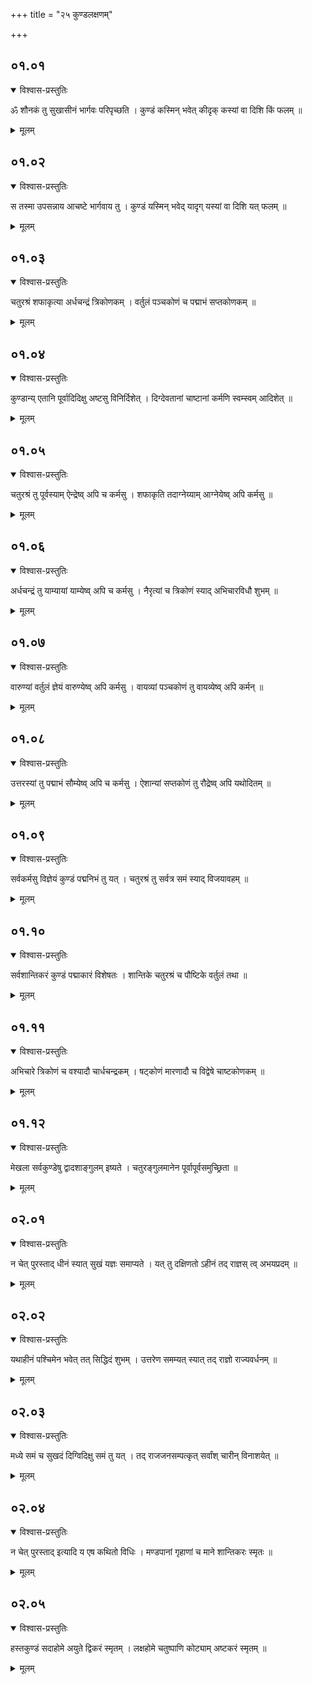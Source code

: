 +++
title = "२५ कुण्डलक्षणम्"

+++
## ०१.०१

<details open><summary>विश्वास-प्रस्तुतिः</summary>

ॐ शौनकं तु सुखासीनं भार्गवः परिपृच्छति । कुण्डं कस्मिन् भवेत् कीदृक् कस्यां वा दिशि किं फलम् ॥  
</details>

<details><summary>मूलम्</summary>

ॐ शौनकं तु सुखासीनं भार्गवः परिपृच्छति । कुण्डं कस्मिन् भवेत् कीदृक् कस्यां वा दिशि किं फलम् ॥  
</details>


## ०१.०२

<details open><summary>विश्वास-प्रस्तुतिः</summary>

स तस्मा उपसन्नाय आचष्टे भार्गवाय तु । कुण्डं यस्मिन् भवेद् यादृग् यस्यां वा दिशि यत् फलम् ॥  
</details>

<details><summary>मूलम्</summary>

स तस्मा उपसन्नाय आचष्टे भार्गवाय तु । कुण्डं यस्मिन् भवेद् यादृग् यस्यां वा दिशि यत् फलम् ॥  
</details>


## ०१.०३

<details open><summary>विश्वास-प्रस्तुतिः</summary>

चतुरश्रं शफाकृत्या अर्धचन्द्रं त्रिकोणकम् । वर्तुलं पञ्चकोणं च पद्माभं सप्तकोणकम् ॥  
</details>

<details><summary>मूलम्</summary>

चतुरश्रं शफाकृत्या अर्धचन्द्रं त्रिकोणकम् । वर्तुलं पञ्चकोणं च पद्माभं सप्तकोणकम् ॥  
</details>


## ०१.०४

<details open><summary>विश्वास-प्रस्तुतिः</summary>

कुण्डान्य् एतानि पूर्वादिदिक्षु अष्टसु विनिर्दिशेत् । दिग्देवतानां चाष्टानां कर्मणि स्वम्स्वम् आदिशेत् ॥  
</details>

<details><summary>मूलम्</summary>

कुण्डान्य् एतानि पूर्वादिदिक्षु अष्टसु विनिर्दिशेत् । दिग्देवतानां चाष्टानां कर्मणि स्वम्स्वम् आदिशेत् ॥  
</details>


## ०१.०५

<details open><summary>विश्वास-प्रस्तुतिः</summary>

चतुरश्रं तु पूर्वस्याम् ऐन्द्रेष्व् अपि च कर्मसु । शफाकृति तदाग्नेय्याम् आग्नेयेष्व् अपि कर्मसु ॥  
</details>

<details><summary>मूलम्</summary>

चतुरश्रं तु पूर्वस्याम् ऐन्द्रेष्व् अपि च कर्मसु । शफाकृति तदाग्नेय्याम् आग्नेयेष्व् अपि कर्मसु ॥  
</details>


## ०१.०६

<details open><summary>विश्वास-प्रस्तुतिः</summary>

अर्धचन्द्रं तु याम्यायां याम्येष्व् अपि च कर्मसु । नैरृत्यां च त्रिकोणं स्याद् अभिचारविधौ शुभम् ॥  
</details>

<details><summary>मूलम्</summary>

अर्धचन्द्रं तु याम्यायां याम्येष्व् अपि च कर्मसु । नैरृत्यां च त्रिकोणं स्याद् अभिचारविधौ शुभम् ॥  
</details>


## ०१.०७

<details open><summary>विश्वास-प्रस्तुतिः</summary>

वारुण्यां वर्तुलं ज्ञेयं वारुण्येष्व् अपि कर्मसु । वायव्यां पञ्चकोणं तु वायव्येष्व् अपि कर्मन् ॥  
</details>

<details><summary>मूलम्</summary>

वारुण्यां वर्तुलं ज्ञेयं वारुण्येष्व् अपि कर्मसु । वायव्यां पञ्चकोणं तु वायव्येष्व् अपि कर्मन् ॥  
</details>


## ०१.०८

<details open><summary>विश्वास-प्रस्तुतिः</summary>

उत्तरस्यां तु पद्माभं सौम्येष्व् अपि च कर्मसु । ऐशान्यां सप्तकोणं तु रौद्रेष्व् अपि यथोदितम् ॥  
</details>

<details><summary>मूलम्</summary>

उत्तरस्यां तु पद्माभं सौम्येष्व् अपि च कर्मसु । ऐशान्यां सप्तकोणं तु रौद्रेष्व् अपि यथोदितम् ॥  
</details>


## ०१.०९

<details open><summary>विश्वास-प्रस्तुतिः</summary>

सर्वकर्मसु विज्ञेयं कुण्डं पद्मनिभं तु यत् । चतुरश्रं तु सर्वत्र समं स्याद् विजयावहम् ॥  
</details>

<details><summary>मूलम्</summary>

सर्वकर्मसु विज्ञेयं कुण्डं पद्मनिभं तु यत् । चतुरश्रं तु सर्वत्र समं स्याद् विजयावहम् ॥  
</details>


## ०१.१०

<details open><summary>विश्वास-प्रस्तुतिः</summary>

सर्वशान्तिकरं कुण्डं पद्माकारं विशेषतः । शान्तिके चतुरश्रं च पौष्टिके वर्तुलं तथा ॥  
</details>

<details><summary>मूलम्</summary>

सर्वशान्तिकरं कुण्डं पद्माकारं विशेषतः । शान्तिके चतुरश्रं च पौष्टिके वर्तुलं तथा ॥  
</details>


## ०१.११

<details open><summary>विश्वास-प्रस्तुतिः</summary>

अभिचारे त्रिकोणं च वश्यादौ चार्धचन्द्रकम् । षट्कोणं मारणादौ च विद्वेषे चाष्टकोणकम् ॥  
</details>

<details><summary>मूलम्</summary>

अभिचारे त्रिकोणं च वश्यादौ चार्धचन्द्रकम् । षट्कोणं मारणादौ च विद्वेषे चाष्टकोणकम् ॥  
</details>


## ०१.१२

<details open><summary>विश्वास-प्रस्तुतिः</summary>

मेखला सर्वकुण्डेषु द्वादशाङ्गुलम् इष्यते । चतुरङ्गुलमानेन पूर्वापूर्वसमुच्छ्रिता ॥  
</details>

<details><summary>मूलम्</summary>

मेखला सर्वकुण्डेषु द्वादशाङ्गुलम् इष्यते । चतुरङ्गुलमानेन पूर्वापूर्वसमुच्छ्रिता ॥  
</details>


## ०२.०१

<details open><summary>विश्वास-प्रस्तुतिः</summary>

न चेत् पुरस्ताद् धीनं स्यात् सुखं यज्ञः समाप्यते । यत् तु दक्षिणतो ऽहीनं तद् राज्ञस् त्व् अभयप्रदम् ॥  
</details>

<details><summary>मूलम्</summary>

न चेत् पुरस्ताद् धीनं स्यात् सुखं यज्ञः समाप्यते । यत् तु दक्षिणतो ऽहीनं तद् राज्ञस् त्व् अभयप्रदम् ॥  
</details>


## ०२.०२

<details open><summary>विश्वास-प्रस्तुतिः</summary>

यथाहीनं पश्चिमेन भवेत् तत् सिद्धिदं शुभम् । उत्तरेण समम्यत् स्यात् तद् राज्ञो राज्यवर्धनम् ॥  
</details>

<details><summary>मूलम्</summary>

यथाहीनं पश्चिमेन भवेत् तत् सिद्धिदं शुभम् । उत्तरेण समम्यत् स्यात् तद् राज्ञो राज्यवर्धनम् ॥  
</details>


## ०२.०३

<details open><summary>विश्वास-प्रस्तुतिः</summary>

मध्ये समं च सुखदं दिग्विदिक्षु समं तु यत् । तद् राजजनसम्पत्कृत् सर्वांश् चारीन् विनाशयेत् ॥  
</details>

<details><summary>मूलम्</summary>

मध्ये समं च सुखदं दिग्विदिक्षु समं तु यत् । तद् राजजनसम्पत्कृत् सर्वांश् चारीन् विनाशयेत् ॥  
</details>


## ०२.०४

<details open><summary>विश्वास-प्रस्तुतिः</summary>

न चेत् पुरस्ताद् इत्यादि य एष कथितो विधिः । मण्डपानां गृहाणां च माने शान्तिकरः स्मृतः ॥  
</details>

<details><summary>मूलम्</summary>

न चेत् पुरस्ताद् इत्यादि य एष कथितो विधिः । मण्डपानां गृहाणां च माने शान्तिकरः स्मृतः ॥  
</details>


## ०२.०५

<details open><summary>विश्वास-प्रस्तुतिः</summary>

हस्तकुण्डं सदाहोमे अयुते द्विकरं स्मृतम् । लक्षहोमे चतुष्पाणि कोट्याम् अष्टकरं स्मृतम् ॥
</details>

<details><summary>मूलम्</summary>

हस्तकुण्डं सदाहोमे अयुते द्विकरं स्मृतम् । लक्षहोमे चतुष्पाणि कोट्याम् अष्टकरं स्मृतम् ॥
</details>


